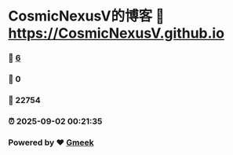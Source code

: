 # CosmicNexusV的博客 :link: https://CosmicNexusV.github.io 
### :page_facing_up: [6](https://CosmicNexusV.github.io/tag.html) 
### :speech_balloon: 0 
### :hibiscus: 22754 
### :alarm_clock: 2025-09-02 00:21:35 
### Powered by :heart: [Gmeek](https://github.com/Meekdai/Gmeek)
